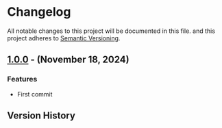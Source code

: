 # Changelog

All notable changes to this project will be documented in this file.
and this project adheres to [Semantic Versioning](https://semver.org/spec/v2.0.0.html).

## [1.0.0] - (November 18, 2024)

### Features

- First commit

## Version History

[1.0.0]: https://github.com///releases/tag/v1.0.0

